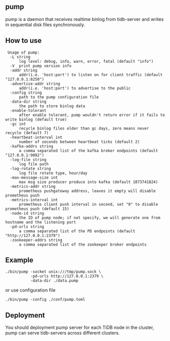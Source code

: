 ## pump

pump is a daemon that receives realtime binlog from tidb-server and writes in sequential disk files synchronously.

## How to use

```
 Usage of pump:
  -L string
      log level: debug, info, warn, error, fatal (default "info")
  -V  print pump version info
  -addr string
      addr(i.e. 'host:port') to listen on for client traffic (default "127.0.0.1:8250")
  -advertise-addr string
      addr(i.e. 'host:port') to advertise to the public
  -config string
      path to the pump configuration file
  -data-dir string
      the path to store binlog data
  -enable-tolerant
      after enable tolerant, pump wouldn't return error if it fails to write binlog (default true)
  -gc int
      recycle binlog files older than gc days, zero means never recycle (default 7)
  -heartbeat-interval int
      number of seconds between heartbeat ticks (default 2)
  -kafka-addrs string
      a comma separated list of the kafka broker endpoints (default "127.0.0.1:9092")
  -log-file string
      log file path
  -log-rotate string
      log file rotate type, hour/day
  -max-message-size int
      max msg size producer produce into kafka (default 1073741824)
  -metrics-addr string
      prometheus pushgateway address, leaves it empty will disable prometheus push
  -metrics-interval int
      prometheus client push interval in second, set "0" to disable prometheus push (default 15)
  -node-id string
      the ID of pump node; if not specify, we will generate one from hostname and the listening port
  -pd-urls string
      a comma separated list of the PD endpoints (default "http://127.0.0.1:2379")
  -zookeeper-addrs string
      a comma separated list of the zookeeper broker endpoints
```


## Example

```
./bin/pump -socket unix:///tmp/pump.sock \
           -pd-urls http://127.0.0.1:2379 \
           -data-dir ./data.pump
```
or use configuration file

```
./bin/pump -config ./conf/pump.toml
```

## Deployment
You should deployment pump server for each TiDB node in the cluster, pump can serve tidb-servers across different clusters.
